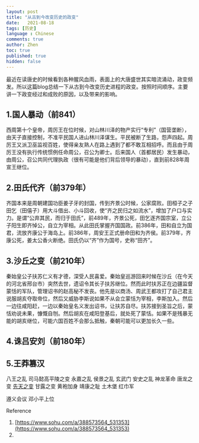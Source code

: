 ```yaml
---
layout: post
title: "从古到今改变历史的政变"
date:   2021-08-18
tags: [历史]
language : Chinese
comments: true
author: Zhen
toc: true
published: true
hidden: false
---
```

最近在读唐史的时候看到各种腥风血雨，表面上的大唐盛世其实暗流涌动，政变频发。所以这篇blog总结一下从古到今改变历史进程的政变。按照时间顺序。主要讲一下政变经过和成败的原因，以及带来的影响。

## 1.国人暴动（前841）
西周第十个皇帝，周厉王在位时候，对山林川泽的物产实行“专利”（国营垄断），由天子直接控制，不准平民国人进山林川泽谋生。平民被断了生路，怨声四起。周厉王又派卫巫监视百姓，使得亲友熟人在路上遇到了都不敢互相招呼。而且由于周厉王没有执行传统惯例任命周公，召公为卿士。后来国人（首都居民）发生暴动，由周公，召公共同代理执政（很有可能是他们背后领导的暴动），直到前828年周宣王继位。

## 2.田氏代齐（前379年）
齐国本来是周朝建国功臣姜子牙的封国，传到齐景公时候，公家腐败。田桓子之子田乞（田僖子）用大斗借出、小斗回收，使“齐之民归之如流水”，增加了户口与实力。是谓“公弃其民，而归于田氏”，前489年，齐景公死，田乞逐齐国宗室，立公子阳生即齐悼公，自立为宰相。从此田氏掌握齐国国政。前386年，田和自立为国君，流放齐康公于海岛上。前386年，周安王正式册命田和为齐侯。前379年，齐康公死，姜太公香火断绝。田氏仍以“齐”作为国号，史称“田齐”。

## **3.沙丘之变（前210年）**
秦始皇公子扶苏仁义有才德，深受人民喜爱。秦始皇巡游回来时候在沙丘（在今天的河北省邢台市）突然去世，遗诏令其长子扶苏继位。然而此时扶苏正在边疆监督蒙恬的军队，管理诏书的赵高秘不发丧。他先是以商汤、周武王都攻打了自己君主说服胡亥夺取帝位，然后又威胁李斯说如果不从会立蒙恬为宰相，李斯加入。然后一边往咸阳赶，一边以秦始皇名义发出诏书，让扶苏自尽。扶苏接到圣旨之后，蒙恬劝说未果，慷慨自刎。然后胡亥在咸阳登基后，就处死了蒙恬。如果不是残暴无能的胡亥继位，可能六国百姓不会那么抵触，秦朝可能可以更加长久一些。

## 4.诛吕安刘（前180年）

## **5.王莽篡汉**
八王之乱
司马懿高平陵之变
永嘉之乱
侯景之乱
玄武门
安史之乱
神龙革命
唐龙之变 
[先天之变](https://zh.wikipedia.org/wiki/%E5%85%88%E5%A4%A9%E4%B9%8B%E8%AE%8A "先天之变")
甘露之变
黄袍加身
靖康之耻
土木堡
红巾军


遵义会议
邓小平上位

Reference
1. [https://www.sohu.com/a/388573564_531353](https://www.sohu.com/a/388573564_531353)
2. 

<!--stackedit_data:
eyJoaXN0b3J5IjpbLTIwMTYxNzkwMzYsMTAxMjM4NDg2OCwxNz
c0MDg5MjUxLDE5MTAwNTQ5MjEsNzczNTI0MzYsNzIzMTQzMjk1
LC0xOTMzMzgxNzg4LC02ODMzODQ1NzcsLTMzODE0MjE1NywtMj
AyODk3MTYyNSwyOTY1NzUyNThdfQ==
-->